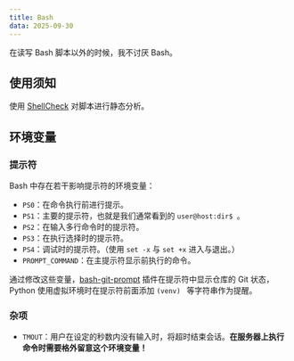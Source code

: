 ```yaml
---
title: Bash
data: 2025-09-30
---
```


在读写 Bash 脚本以外的时候，我不讨厌 Bash。

## 使用须知

使用 [ShellCheck](https://github.com/koalaman/shellcheck) 对脚本进行静态分析。

## 环境变量

### 提示符

Bash 中存在若干影响提示符的环境变量：

- `PS0`：在命令执行前进行提示。
- `PS1`：主要的提示符，也就是我们通常看到的 `user@host:dir$ `。
- `PS2`：在输入多行命令时的提示符。
- `PS3`：在执行选择时的提示符。
- `PS4`：调试时的提示符。（使用 `set -x` 与 `set +x` 进入与退出。）
- `PROMPT_COMMAND`：在主提示符显示前执行的命令。

通过修改这些变量，[bash-git-prompt](https://github.com/magicmonty/bash-git-prompt) 插件在提示符中显示仓库的 Git 状态，Python 使用虚拟环境时在提示符前面添加 `(venv) ` 等字符串作为提醒。

### 杂项

- `TMOUT`：用户在设定的秒数内没有输入时，将超时结束会话。**在服务器上执行命令时需要格外留意这个环境变量！**

